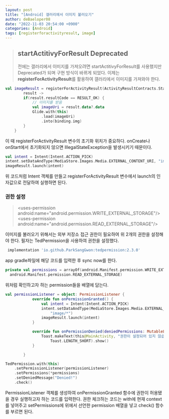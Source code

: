 ```yaml
---
layout: post
title: "[Android] 갤러리에서 이미지 불러오기"
author: deBaeloper08
date: "2022-11-03 20:54:00 +0900"
categories: [Android]
tags: [registerforactivityresult, image]
---
```


> ## startActitivyForResult Deprecated
>
> 전에는 갤러리에서 이미지를 가져오려면 startActitivyForResult를 사용했지만 Deprecated가 되며 구현 방식이 바뀌게 되었다. 이제는 **registerForActivityResult**를 활용하여 갤러리에서 이미지를 가져와야 한다.

```kotlin
val imageResult = registerForActivityResult(ActivityResultContracts.StartActivityForResult()) {
        result ->
        if(result.resultCode == RESULT_OK) {
            // 이미지를 받음
            val imageUri = result.data?.data
            Glide.with(this)
                .load(imageUri)
                .into(binding.img)
        }
    }
```

이 때 registerForActivityResult 변수의 초기화 위치가 중요하다. onCreate나 onStart에서 초기화되지 않으면 IllegalStateException을 발생시키기 때문이다.

```kotlin
val intent = Intent(Intent.ACTION_PICK)
intent.setDataAndType(MediaStore.Images.Media.EXTERNAL_CONTENT_URI, "image/*")
imageResult.launch(intent)
```

위 코드처럼 Intent 객체를 만들고 registerForActivityResult 변수에서 launch의 인자값으로 전달하여 실행하면 된다.

### 권한 설정

> <uses-permission android:name="android.permission.WRITE_EXTERNAL_STORAGE"/\>
> <uses-permission android:name="android.permission.READ_EXTERNAL_STORAGE"/\>

이미지를 불러오기 위해서는 외부 저장소 접근 권한이 필요하여 위 2개의 권한을 설정해야 한다. 필자는 TedPermission을 사용하여 권한을 설정했다.

```gradle
 implementation 'io.github.ParkSangGwon:tedpermission:2.3.0'
```

app gradle파일에 해당 코드를 입력한 후 sync now를 한다.

```kotlin
private val permissions = arrayOf(android.Manifest.permission.WRITE_EXTERNAL_STORAGE,
  android.Manifest.permission.READ_EXTERNAL_STORAGE)
```

위처럼 확인하고자 하는 permission들을 배열에 담는다.

```kotlin
val permissionListener = object: PermissionListener {
            override fun onPermissionGranted() {
                val intent = Intent(Intent.ACTION_PICK)
                intent.setDataAndType(MediaStore.Images.Media.EXTERNAL_CONTENT_URI,
  					"image/*")
                imageResult.launch(intent)
            }

            override fun onPermissionDenied(deniedPermissions: MutableList<String>?) {
                Toast.makeText(this@MainActivity, "권한이 설정되어 있지 않습니다!",
  					Toast.LENGTH_SHORT).show()
            }

        }

TedPermission.with(this)
    .setPermissionListener(permissionListener)
    .setPermissions(*permissions)
    .setDeniedMessage("Denied!")
    .check()
```

PermissionListener 객체를 생성하여 onPermissionGranted 함수에 권한이 허용됐을 경우 실행하고자 하는 코드를 입력한다.
권한 체크하는 코드는 with에 현재 context를 넣어주고 setPermissions에 위에서 선언한 permission 배열을 넣고 check() 함수를 부르면 된다.
